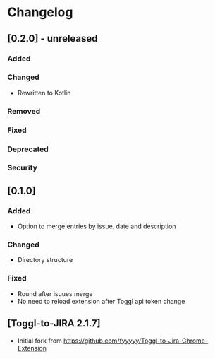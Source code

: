 # Changelog

## [0.2.0] - unreleased
### Added

### Changed
- Rewritten to Kotlin

### Removed

### Fixed

### Deprecated

### Security

## [0.1.0]
### Added
- Option to merge entries by issue, date and description

### Changed
- Directory structure

### Fixed
- Round after isuues merge
- No need to reload extension after Toggl api token change

## [Toggl-to-JIRA 2.1.7]
- Initial fork from https://github.com/fyyyyy/Toggl-to-Jira-Chrome-Extension